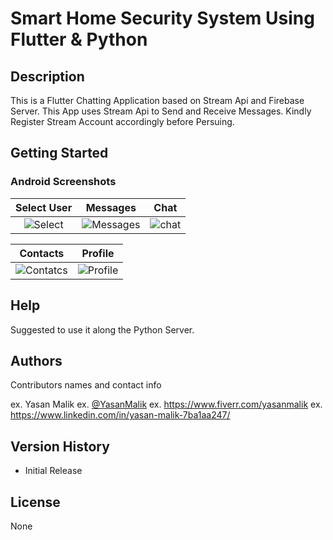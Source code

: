 # Smart Home Security System Using Flutter & Python

## Description

This is a Flutter Chatting Application based on Stream Api and Firebase Server.
This App uses Stream Api to Send and Receive Messages. Kindly Register Stream Account accordingly before Persuing.




## Getting Started



### Android Screenshots






 Select User            |    Messages        |   Chat 
:-------------------------:|:-------------------------:|:-------------------------:
 ![Select](https://user-images.githubusercontent.com/94052423/211158876-7bfdc3b8-4e58-4af6-b8b8-aaa95e9fbbcf.jpeg) | ![Messages](https://user-images.githubusercontent.com/94052423/211158885-017dc3a1-88db-4518-894d-59b159d89a75.jpeg) | ![chat](https://user-images.githubusercontent.com/94052423/211158894-cb155013-68bb-4a18-9db6-a235c0212011.jpeg)



  Contacts            |   Profile        |  
:-------------------------:|:-------------------------:
 ![Contatcs](https://user-images.githubusercontent.com/94052423/211158914-69f26456-328c-4559-8a1a-b43f20a60f58.jpeg) | ![Profile](https://user-images.githubusercontent.com/94052423/211158935-7351b5a3-b6d9-4b32-b72f-38650a16f2ac.jpeg)






## Help

Suggested to use it along the Python Server.

## Authors

Contributors names and contact info

ex. Yasan Malik
ex. [@YasanMalik]([https://twitter.com/dompizzie](https://www.linkedin.com/in/yasan-malik-7ba1aa247/?originalSubdomain=pk))
ex. https://www.fiverr.com/yasanmalik
ex. https://www.linkedin.com/in/yasan-malik-7ba1aa247/

## Version History
* Initial Release

## License

None
